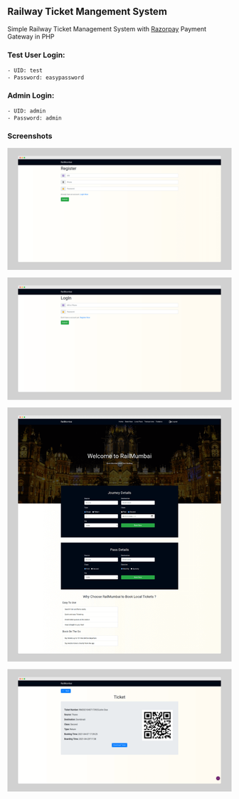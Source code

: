## Railway Ticket Mangement System

Simple Railway Ticket Management System with [Razorpay](https://razorpay.com) Payment Gateway in PHP

### Test User Login: 
	- UID: test
	- Password: easypassword

### Admin Login: 
	- UID: admin
	- Password: admin

### Screenshots 

![RailMumbai Screenshot](./screenshots/RailMumbai-Registration.png)

![RailMumbai Screenshot](./screenshots/RailMumbai-LogIn.png)

![RailMumbai Screenshot](./screenshots/RailMumbai.png)

![RailMumbai Screenshot](./screenshots/RailMumbai-Ticket.png)